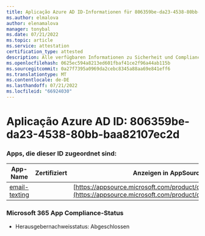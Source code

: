 ```yaml
---
title: Aplicação Azure AD ID-Informationen für 806359be-da23-4538-80bb-baa82107ec2d
ms.author: elmalova
author: elenamalova
manager: tonybal
ms.date: 07/21/2022
ms.topic: article
ms.service: attestation
certification_type: attested
description: Alle verfügbaren Informationen zu Sicherheit und Compliance für 806359be-da23-4538-80bb-baa82107ec2d.
ms.openlocfilehash: 0625ec594a8213ed601fbaf41ce2f96a44ab115b
ms.sourcegitcommit: 0a27f7395a0969da2cebc8345a88aa69e841eff6
ms.translationtype: MT
ms.contentlocale: de-DE
ms.lasthandoff: 07/21/2022
ms.locfileid: "66924030"
---
```

# <a name="azure-app-id-806359be-da23-4538-80bb-baa82107ec2d"></a>Aplicação Azure AD ID: 806359be-da23-4538-80bb-baa82107ec2d


### <a name="apps-associated-with-this-id"></a>Apps, die dieser ID zugeordnet sind:
| **App-Name** | **Zertifiziert** | **Anzeigen in AppSource** |
|--------------|---------------|-----------------------|
| [email-texting](../forward/WA200003086.md) |  | [https://appsource.microsoft.com/product/office/WA200003086](https://appsource.microsoft.com/product/office/WA200003086) |

### <a name="microsoft-365-app-compliance-status"></a>Microsoft 365 App Compliance-Status
- Herausgebernachweisstatus: Abgeschlossen
